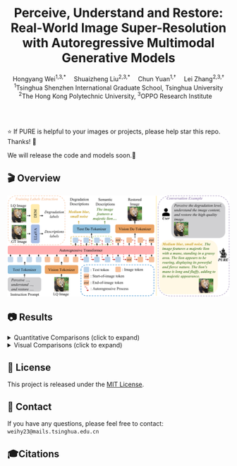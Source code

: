 <div align="center">


<h1>Perceive, Understand and Restore: Real-World Image Super-Resolution with Autoregressive Multimodal Generative Models</h1>

<div>
    <span>Hongyang Wei<sup>1,3,*</sup></span>&emsp;
    <span>Shuaizheng Liu<sup>2,3,*</sup></span>&emsp;
    <span>Chun Yuan<sup>1,†</sup></span>&emsp;
    <span>Lei Zhang<sup>2,3,†</sup></span>
</div>
<div>
    <sup>1</sup>Tsinghua Shenzhen International Graduate School, Tsinghua University
</div>
<div>
    <sup>2</sup>The Hong Kong Polytechnic University, <sup>3</sup>OPPO Research Institute&emsp; 
</div>

<!-- [[paper]](https://arxiv.org/pdf/2406.08177) -->

</div>

<br><br>

:star: If PURE is helpful to your images or projects, please help star this repo. Thanks! :hugs:

We will release the code and models soon.🚀


## 🎬 Overview
![overview](figs/pipeline.png)


## 📷 Results

<details>
<summary>Quantitative Comparisons (click to expand)</summary>

<p align="center">
  <img width="900" src="figs/quantitative1.png">
</p>

<p align="center">
  <img width="400" src="figs/quantitative2.png">
</p>
</details>

<details>
<summary>Visual Comparisons (click to expand)</summary>

<p align="center">
  <img width="900" src="figs/visual.png">
</p>

<p align="center">
  <img width="900" src="figs/supp1.png">
</p>

<p align="center">
  <img width="900" src="figs/supp2.png">
</p>
</details>

## 🎫 License
This project is released under the [MIT License](LICENSE).

## 📧 Contact
If you have any questions, please feel free to contact: `weihy23@mails.tsinghua.edu.cn`


## 🎓Citations
<!-- If our PURE helps your research or work, please consider citing our paper.
The following are BibTeX references: -->

```

```